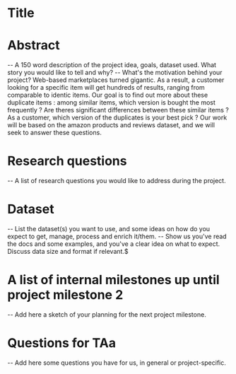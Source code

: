 # Title

# Abstract
-- A 150 word description of the project idea, goals, dataset used. What story you would like to tell and why? 
-- What's the motivation behind your project?
Web-based marketplaces turned gigantic. As a result, a customer looking for a specific item 
will get hundreds of results, ranging from comparable to identic items. Our goal is to find out 
more about these duplicate items : among similar items, which version is bought the most frequently ?
Are theres significant differences between these similar items ? As a customer, which version 
of the duplicates is your best pick ?
Our work will be based on the amazon products and reviews dataset, and we will seek to answer these questions.	 


# Research questions
-- A list of research questions you would like to address during the project. 


# Dataset
-- List the dataset(s) you want to use, and some ideas on how do you expect to get, manage, process and enrich it/them. 
-- Show us you've read the docs and some examples, and you've a clear idea on what to expect. Discuss data size and format if relevant.$


# A list of internal milestones up until project milestone 2
-- Add here a sketch of your planning for the next project milestone.


# Questions for TAa
-- Add here some questions you have for us, in general or project-specific.
